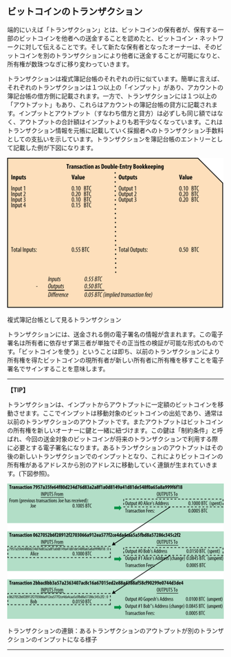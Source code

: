 ## ビットコインのトランザクション

端的にいえば「トランザクション」とは、ビットコインの保有者が、保有する一部のビットコインを他者への送金することを認めたと、ビットコイン・ネットワークに対して伝えることです。そして新たな保有者となったオーナーは、そのビットコインを別のトランザクションにより他者に送金することが可能になりと、所有権が数珠つなぎに移り変わっていきます。

トランザクションは複式簿記台帳のそれぞれの行に似ています。簡単に言えば、それぞれのトランザクションは１つ以上の「インプット」があり、アカウントの簿記台帳の借方側に記載されます。一方で、トランザクションには１つ以上の「アウトプット」もあり、これらはアカウントの簿記台帳の貸方に記載されます。インプットとアウトプット（すなわち借方と貸方）は必ずしも同じ額ではなく、アウトプットの合計額はインプットよりも若干少なくなっています。これはトランザクション情報を元帳に記載していく採掘者へのトランザクション手数料としての支払いを示しています。トランザクションを簿記台帳のエントリーとして記載した例が下図になります。

!["複式簿記台帳として見るトランザクション"](00_images/msbt_0203.png "複式簿記台帳として見るトランザクション")

複式簿記台帳として見るトランザクション

トランザクションには、送金される側の電子署名の情報が含まれます。この電子署名は所有者に依存せず第三者が単独でその正当性の検証が可能な形式のものです。「ビットコインを使う」ということは即ち、以前のトランザクションにより所有権を得たビットコインの現所有者が新しい所有者に所有権を移すことを電子署名でサインすることを意味します。



---
**【TIP】**

トランザクションは、インプットからアウトプットに一定額のビットコインを移動させます。ここでインプットは移動対象のビットコインの出処であり、通常は以前のトランザクションのアウトプットです。またアウトプットはビットコインの所有権を新しいオーナーに鍵と一緒に紐づけます。この鍵は「制約条件」と呼ばれ、今回の送金対象のビットコインが将来のトランザクションで利用する際に必要とする電子署名になります。あるトランザクションのアウトプットはその後の新しいトランザクションでのインプットとなり、これによりビットコインの所有権があるアドレスから別のアドレスに移動していく連鎖が生まれていきます。(下図参照)。

!["トランザクションの連鎖：あるトランザクションのアウトプットが別のトランザクションのインプットになる様子"](00_images/msbt_0204.png "トランザクションの連鎖：あるトランザクションのアウトプットが別のトランザクションのインプットになる様子")

トランザクションの連鎖：あるトランザクションのアウトプットが別のトランザクションのインプットになる様子

---

